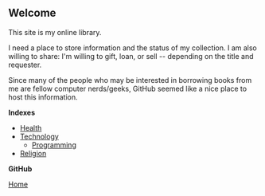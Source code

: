 ## Welcome

This site is my online library.

I need a place to store information and the status of my collection.  I am also willing to share:  I'm willing to gift, loan, or sell -- depending on the title and requester.

Since many of the people who may be interested in borrowing books from me are fellow computer nerds/geeks, GitHub seemed like a nice place to host this information.

**Indexes**

* [Health](./health/index-health.md)
* [Technology](./tech/index-technology.md)
  * [Programming](./tech/index-programming.md)
* [Religion](./religion/index-religion.md)

**GitHub**

[Home](https://clawson.github.io)